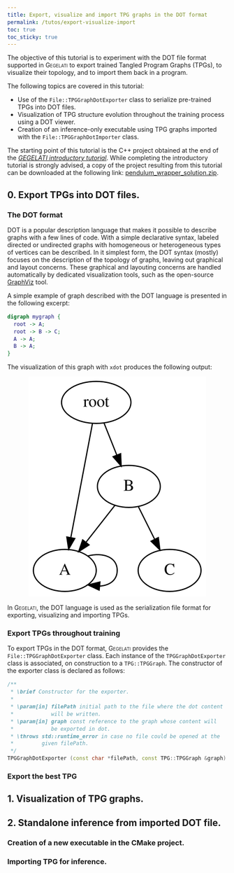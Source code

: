 ```yaml
---
title: Export, visualize and import TPG graphs in the DOT format
permalink: /tutos/export-visualize-import
toc: true
toc_sticky: true
---
```


The objective of this tutorial is to experiment with the DOT file format supported in <span style="font-variant: small-caps;">Gegelati</span> to export trained Tangled Program Graphs (TPGs), to visualize their topology, and to import them back in a program.

The following topics are covered in this tutorial:
* Use of the `File::TPGGraphDotExporter` class to serialize pre-trained TPGs into DOT files.
* Visualization of TPG structure evolution throughout the training process using a DOT viewer.
* Creation of an inference-only executable using TPG graphs imported with the `File::TPGGraphDotImporter` class.

The starting point of this tutorial is the C++ project obtained at the end of the _[GEGELATI introductory tutorial](/gegelati-tutorial)_. While completing the introductory tutorial is strongly advised, a copy of the project resulting from this tutorial can be downloaded at the following link: [pendulum_wrapper_solution.zip](/gegelati-tutorial/data/gegelati-tutorial-solution.zip).

## 0. Export TPGs into DOT files.

### The DOT format
DOT is a popular description language that makes it possible to describe graphs with a few lines of code.
With a simple declarative syntax, labeled directed or undirected graphs with homogeneous or heterogeneous types of vertices can be described.
In it simplest form, the DOT syntax (mostly) focuses on the description of the topology of graphs, leaving out graphical and layout concerns.
These graphical and layouting concerns are handled automatically by dedicated visualization tools, such as the open-source [GraphViz](https://graphviz.org/) tool.

A simple example of graph described with the DOT language is presented in the following excerpt:

```dot
digraph mygraph {
  root -> A;
  root -> B -> C;
  A -> A;
  B -> A;
}
```

The visualization of this graph with `xdot` produces the following output:

<div align=center><img src="../assets/images/dotgraph.svg"/></div>

In <span style="font-variant: small-caps;">Gegelati</span>, the DOT language is used as the serialization file format for exporting, visualizing and importing TPGs.

### Export TPGs throughout training

To export TPGs in the DOT format, <span style="font-variant: small-caps;">Gegelati</span> provides the `File::TPGGraphDotExporter` class.
Each instance of the `TPGGraphDotExporter` class is associated, on construction to a `TPG::TPGGraph`.
The constructor of the exporter class is declared as follows:

```cpp
/**
 * \brief Constructor for the exporter.
 *
 * \param[in] filePath initial path to the file where the dot content
 *            will be written.
 * \param[in] graph const reference to the graph whose content will
 *            be exported in dot.
 * \throws std::runtime_error in case no file could be opened at the
 *         given filePath.
 */
TPGGraphDotExporter (const char *filePath, const TPG::TPGGraph &graph)
```



### Export the best TPG

## 1. Visualization of TPG graphs.

## 2. Standalone inference from imported DOT file.

### Creation of a new executable in the CMake project.

### Importing TPG for inference.
